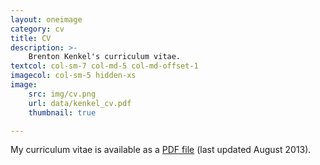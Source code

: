 ```yaml
---
layout: oneimage
category: cv
title: CV
description: >-
    Brenton Kenkel's curriculum vitae.
textcol: col-sm-7 col-md-5 col-md-offset-1
imagecol: col-sm-5 hidden-xs
image:
    src: img/cv.png
    url: data/kenkel_cv.pdf
    thumbnail: true

---
```


My curriculum vitae is available as a [PDF file](data/kenkel_cv.pdf) (last
updated August 2013).
